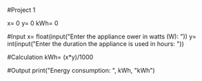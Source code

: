#Project 1

x= 0
y= 0
kWh= 0

#Input
x= float(input("Enter the appliance ower in watts (W): "))
y= int(input("Enter the duration the appliance is used in hours: "))

#Calculation
kWh= (x*y)/1000

#Output
print("Energy consumption: ", kWh, "kWh")
